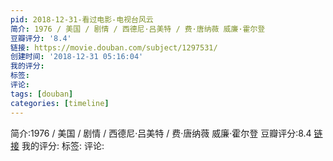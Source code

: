 ```yaml
---
pid: 2018-12-31-看过电影-电视台风云
简介: 1976 / 美国 / 剧情 / 西德尼·吕美特 / 费·唐纳薇 威廉·霍尔登
豆瓣评分: '8.4'
链接: https://movie.douban.com/subject/1297531/
创建时间: '2018-12-31 05:16:04'
我的评分:
标签:
评论:
tags: [douban]
categories: [timeline]
---
```

简介:1976 / 美国 / 剧情 / 西德尼·吕美特 / 费·唐纳薇 威廉·霍尔登
豆瓣评分:8.4
[链接](https://movie.douban.com/subject/1297531/)
我的评分:
标签:
评论:
